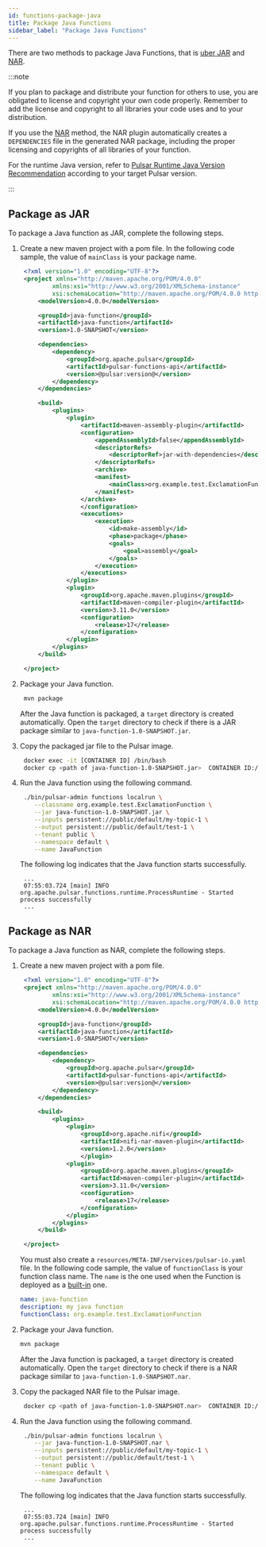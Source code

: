 ```yaml
---
id: functions-package-java
title: Package Java Functions
sidebar_label: "Package Java Functions"
---
```


There are two methods to package Java Functions, that is [uber JAR](#package-as-jar) and [NAR](#package-as-nar).

:::note

If you plan to package and distribute your function for others to use, you are obligated to
license and copyright your own code properly. Remember to add the license and copyright to
all libraries your code uses and to your distribution.

If you use the [NAR](#package-as-nar) method, the NAR plugin
automatically creates a `DEPENDENCIES` file in the generated NAR package, including the proper
licensing and copyrights of all libraries of your function.

For the runtime Java version, refer to [Pulsar Runtime Java Version Recommendation](https://github.com/apache/pulsar/blob/master/README.md#pulsar-runtime-java-version-recommendation) according to your target Pulsar version.

:::

## Package as JAR

To package a Java function as JAR, complete the following steps.

1. Create a new maven project with a pom file. In the following code sample, the value of `mainClass` is your package name.

   ```xml
    <?xml version="1.0" encoding="UTF-8"?>
    <project xmlns="http://maven.apache.org/POM/4.0.0"
            xmlns:xsi="http://www.w3.org/2001/XMLSchema-instance"
            xsi:schemaLocation="http://maven.apache.org/POM/4.0.0 http://maven.apache.org/xsd/maven-4.0.0.xsd">
        <modelVersion>4.0.0</modelVersion>

        <groupId>java-function</groupId>
        <artifactId>java-function</artifactId>
        <version>1.0-SNAPSHOT</version>

        <dependencies>
            <dependency>
                <groupId>org.apache.pulsar</groupId>
                <artifactId>pulsar-functions-api</artifactId>
                <version>@pulsar:version@</version>
            </dependency>
        </dependencies>

        <build>
            <plugins>
                <plugin>
                    <artifactId>maven-assembly-plugin</artifactId>
                    <configuration>
                        <appendAssemblyId>false</appendAssemblyId>
                        <descriptorRefs>
                            <descriptorRef>jar-with-dependencies</descriptorRef>
                        </descriptorRefs>
                        <archive>
                        <manifest>
                            <mainClass>org.example.test.ExclamationFunction</mainClass>
                        </manifest>
                    </archive>
                    </configuration>
                    <executions>
                        <execution>
                            <id>make-assembly</id>
                            <phase>package</phase>
                            <goals>
                                <goal>assembly</goal>
                            </goals>
                        </execution>
                    </executions>
                </plugin>
                <plugin>
                    <groupId>org.apache.maven.plugins</groupId>
                    <artifactId>maven-compiler-plugin</artifactId>
                    <version>3.11.0</version>
                    <configuration>
                        <release>17</release>
                    </configuration>
                </plugin>
            </plugins>
        </build>

    </project>
   ```

2. Package your Java function.

   ```bash
    mvn package
   ```

   After the Java function is packaged, a `target` directory is created automatically. Open the `target` directory to check if there is a JAR package similar to `java-function-1.0-SNAPSHOT.jar`.

3. Copy the packaged jar file to the Pulsar image.

   ```bash
    docker exec -it [CONTAINER ID] /bin/bash
    docker cp <path of java-function-1.0-SNAPSHOT.jar>  CONTAINER ID:/pulsar
   ```

4. Run the Java function using the following command.

   ```bash
    ./bin/pulsar-admin functions localrun \
       --classname org.example.test.ExclamationFunction \
       --jar java-function-1.0-SNAPSHOT.jar \
       --inputs persistent://public/default/my-topic-1 \
       --output persistent://public/default/test-1 \
       --tenant public \
       --namespace default \
       --name JavaFunction
   ```

   The following log indicates that the Java function starts successfully.

   ```text
    ...
    07:55:03.724 [main] INFO  org.apache.pulsar.functions.runtime.ProcessRuntime - Started process successfully
    ...
   ```

## Package as NAR

To package a Java function as NAR, complete the following steps.

1. Create a new maven project with a pom file.

   ```xml
    <?xml version="1.0" encoding="UTF-8"?>
    <project xmlns="http://maven.apache.org/POM/4.0.0"
            xmlns:xsi="http://www.w3.org/2001/XMLSchema-instance"
            xsi:schemaLocation="http://maven.apache.org/POM/4.0.0 http://maven.apache.org/xsd/maven-4.0.0.xsd">
        <modelVersion>4.0.0</modelVersion>

        <groupId>java-function</groupId>
        <artifactId>java-function</artifactId>
        <version>1.0-SNAPSHOT</version>

        <dependencies>
            <dependency>
                <groupId>org.apache.pulsar</groupId>
                <artifactId>pulsar-functions-api</artifactId>
                <version>@pulsar:version@</version>
            </dependency>
        </dependencies>

        <build>
            <plugins>
                <plugin>
                    <groupId>org.apache.nifi</groupId>
                    <artifactId>nifi-nar-maven-plugin</artifactId>
                    <version>1.2.0</version>
                    </plugin>
                <plugin>
                    <groupId>org.apache.maven.plugins</groupId>
                    <artifactId>maven-compiler-plugin</artifactId>
                    <version>3.11.0</version>
                    <configuration>
                        <release>17</release>
                    </configuration>
                </plugin>
            </plugins>
        </build>

    </project>
   ```

   You must also create a `resources/META-INF/services/pulsar-io.yaml` file. In the following code sample, the value of `functionClass` is your function class name. The `name` is the one used when the Function is deployed as a [built-in](functions-deploy-cluster-builtin.md) one.

   ```yaml
   name: java-function
   description: my java function
   functionClass: org.example.test.ExclamationFunction
   ```

2. Package your Java function.

   ```bash
   mvn package
   ```

   After the Java function is packaged, a `target` directory is created automatically. Open the `target` directory to check if there is a NAR package similar to `java-function-1.0-SNAPSHOT.nar`.

3. Copy the packaged NAR file to the Pulsar image.

   ```bash
    docker cp <path of java-function-1.0-SNAPSHOT.nar>  CONTAINER ID:/pulsar
   ```

4. Run the Java function using the following command.

   ```bash
    ./bin/pulsar-admin functions localrun \
       --jar java-function-1.0-SNAPSHOT.nar \
       --inputs persistent://public/default/my-topic-1 \
       --output persistent://public/default/test-1 \
       --tenant public \
       --namespace default \
       --name JavaFunction
   ```

   The following log indicates that the Java function starts successfully.

   ```text
    ...
    07:55:03.724 [main] INFO  org.apache.pulsar.functions.runtime.ProcessRuntime - Started process successfully
    ...
   ```
